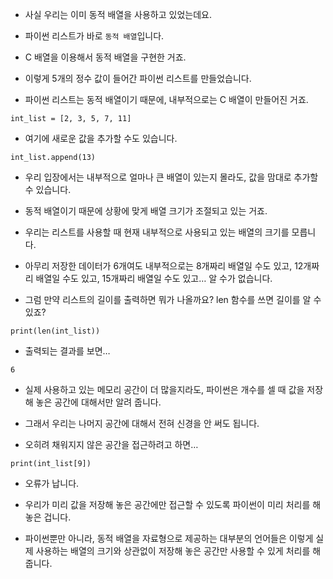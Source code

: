 + 사실 우리는 이미 동적 배열을 사용하고 있었는데요. 

+ 파이썬 리스트가 바로 `동적 배열`입니다. 

+ C 배열을 이용해서 동적 배열을 구현한 거죠.

+ 이렇게 5개의 정수 값이 들어간 파이썬 리스트를 만들었습니다. 

+ 파이썬 리스트는 동적 배열이기 때문에, 내부적으로는 C 배열이 만들어진 거죠.

`int_list = [2, 3, 5, 7, 11]`

+ 여기에 새로운 값을 추가할 수도 있습니다.

`int_list.append(13)`

+ 우리 입장에서는 내부적으로 얼마나 큰 배열이 있는지 몰라도, 값을 맘대로 추가할 수 있습니다. 

+ 동적 배열이기 때문에 상황에 맞게 배열 크기가 조절되고 있는 거죠.


+ 우리는 리스트를 사용할 때 현재 내부적으로 사용되고 있는 배열의 크기를 모릅니다. 

+ 아무리 저장한 데이터가 6개여도 내부적으로는 8개짜리 배열일 수도 있고, 12개짜리 배열일 수도 있고, 15개짜리 배열일 수도 있고… 알 수가 없습니다.

+ 그럼 만약 리스트의 길이를 출력하면 뭐가 나올까요? len 함수를 쓰면 길이를 알 수 있죠?

`print(len(int_list))`

+ 출력되는 결과를 보면…

`6`

+ 실제 사용하고 있는 메모리 공간이 더 많을지라도, 파이썬은 개수를 셀 때 값을 저장해 놓은 공간에 대해서만 알려 줍니다. 

+ 그래서 우리는 나머지 공간에 대해서 전혀 신경을 안 써도 됩니다.

+ 오히려 채워지지 않은 공간을 접근하려고 하면…

`print(int_list[9])`

+ 오류가 납니다.

+ 우리가 미리 값을 저장해 놓은 공간에만 접근할 수 있도록 파이썬이 미리 처리를 해 놓은 겁니다.

+ 파이썬뿐만 아니라, 동적 배열을 자료형으로 제공하는 대부분의 언어들은 이렇게 실제 사용하는 배열의 크기와 상관없이 저장해 놓은 공간만 사용할 수 있게 처리를 해 줍니다.